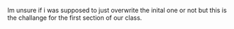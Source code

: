 Im unsure if i was supposed to just overwrite the inital one or not but this is the challange for the first section of our class.